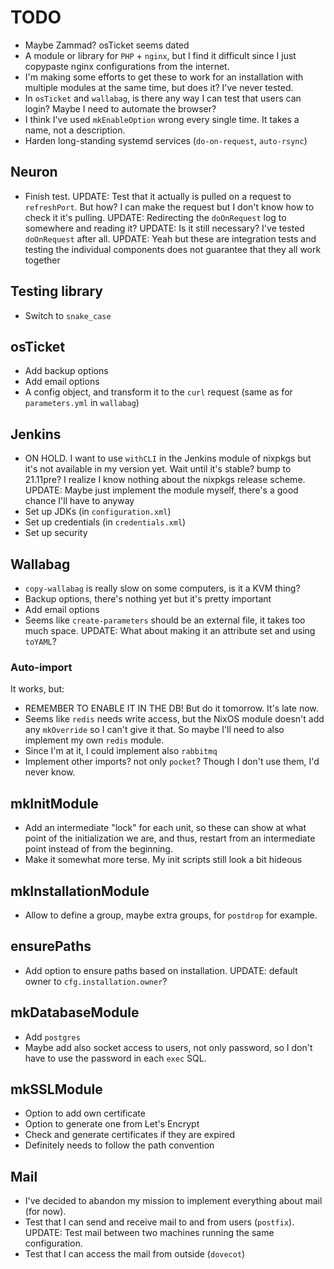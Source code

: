 # TODO
* Maybe Zammad? osTicket seems dated
* A module or library for `PHP` + `nginx`, but I find it difficult since I just copypaste nginx configurations from the internet.
* I'm making some efforts to get these to work for an installation with multiple modules at the same time, but does it? I've never tested.
* In `osTicket` and `wallabag`, is there any way I can test that users can login? Maybe I need to automate the browser?
* I think I've used `mkEnableOption` wrong every single time. It takes a name, not a description.
* Harden long-standing systemd services (`do-on-request`, `auto-rsync`)

## Neuron
* Finish test. UPDATE: Test that it actually is pulled on a request to `refreshPort`. But how? I can make the request but I don't know how to check it it's pulling. UPDATE: Redirecting the `doOnRequest` log to somewhere and reading it? UPDATE: Is it still necessary? I've tested `doOnRequest` after all. UPDATE: Yeah but these are integration tests and testing the individual components does not guarantee that they all work together

## Testing library
* Switch to `snake_case`

## osTicket
* Add backup options
* Add email options
* A config object, and transform it to the `curl` request (same as for `parameters.yml` in `wallabag`)

## Jenkins
* ON HOLD. I want to use `withCLI` in the Jenkins module of nixpkgs but it's not available in my version yet. Wait until it's stable? bump to 21.11pre? I realize I know nothing about the nixpkgs release scheme. UPDATE: Maybe just implement the module myself, there's a good chance I'll have to anyway
* Set up JDKs (in `configuration.xml`)
* Set up credentials (in `credentials.xml`)
* Set up security

## Wallabag
* `copy-wallabag` is really slow on some computers, is it a KVM thing?
* Backup options, there's nothing yet but it's pretty important
* Add email options
* Seems like `create-parameters` should be an external file, it takes too much space. UPDATE: What about making it an attribute set and using `toYAML`?

### Auto-import
It works, but:
* REMEMBER TO ENABLE IT IN THE DB! But do it tomorrow. It's late now.
* Seems like `redis` needs write access, but the NixOS module doesn't add any `mkOverride` so I can't give it that. So maybe I'll need to also implement my own `redis` module.
* Since I'm at it, I could implement also `rabbitmq`
* Implement other imports? not only `pocket`? Though I don't use them, I'd never know.

## mkInitModule
* Add an intermediate "lock" for each unit, so these can show at what point of the initialization we are, and thus, restart from an intermediate point instead of from the beginning.
* Make it somewhat more terse. My init scripts still look a bit hideous

## mkInstallationModule
* Allow to define a group, maybe extra groups, for `postdrop` for example.

## ensurePaths
* Add option to ensure paths based on installation. UPDATE: default owner to `cfg.installation.owner`?

## mkDatabaseModule
* Add `postgres`
* Maybe add also socket access to users, not only password, so I don't have to use the password in each `exec` SQL.

## mkSSLModule
* Option to add own certificate
* Option to generate one from Let's Encrypt
* Check and generate certificates if they are expired
* Definitely needs to follow the path convention

## Mail
* I've decided to abandon my mission to implement everything about mail (for now).
* Test that I can send and receive mail to and from users (`postfix`). UPDATE: Test mail between two machines running the same configuration.
* Test that I can access the mail from outside (`dovecot`)
